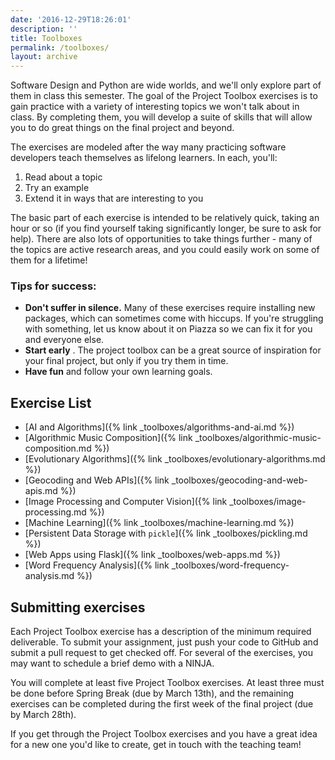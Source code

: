 ```yaml
---
date: '2016-12-29T18:26:01'
description: ''
title: Toolboxes
permalink: /toolboxes/
layout: archive
---
```


Software Design and Python are wide worlds, and we'll only explore part of
them in class this semester. The goal of the Project Toolbox exercises is to
gain practice with a variety of interesting topics we won't talk about in
class. By completing them, you will develop a suite of skills that will allow
you to do great things on the final project and beyond.

The exercises are modeled after the way many practicing software developers
teach themselves as lifelong learners. In each, you'll:

  1. Read about a topic
  2. Try an example
  3. Extend it in ways that are interesting to you

The basic part of each exercise is intended to be relatively quick, taking an
hour or so (if you find yourself taking significantly longer, be sure to ask
for help). There are also lots of opportunities to take things further - many
of the topics are active research areas, and you could easily work on some of
them for a lifetime!


### Tips for success:

  * **Don't suffer in silence.** Many of these exercises require installing new packages, which can sometimes come with hiccups. If you're struggling with something, let us know about it on Piazza so we can fix it for you and everyone else.
  * **Start early** . The project toolbox can be a great source of inspiration for your final project, but only if you try them in time.
  * **Have fun**  and follow your own learning goals.


## Exercise List

* [AI and Algorithms]({% link _toolboxes/algorithms-and-ai.md %})
* [Algorithmic Music Composition]({% link _toolboxes/algorithmic-music-composition.md %})
* [Evolutionary Algorithms]({% link _toolboxes/evolutionary-algorithms.md %})
* [Geocoding and Web APIs]({% link _toolboxes/geocoding-and-web-apis.md %})
* [Image Processing and Computer Vision]({% link _toolboxes/image-processing.md %})
* [Machine Learning]({% link _toolboxes/machine-learning.md %})
* [Persistent Data Storage with `pickle`]({% link _toolboxes/pickling.md %})
* [Web Apps using Flask]({% link _toolboxes/web-apps.md %})
* [Word Frequency Analysis]({% link _toolboxes/word-frequency-analysis.md %})


## Submitting exercises

Each Project Toolbox exercise has a description of the minimum required
deliverable. To submit your assignment, just push your code to GitHub and
submit a pull request to get checked off. For several of the exercises, you
may want to schedule a brief demo with a NINJA.

You will complete at least five Project Toolbox exercises. At least three must
be done before Spring Break (due by March 13th), and the remaining exercises
can be completed during the first week of the final project (due by March
28th).

If you get through the Project Toolbox exercises and you have a great idea for
a new one you'd like to create, get in touch with the teaching team!
